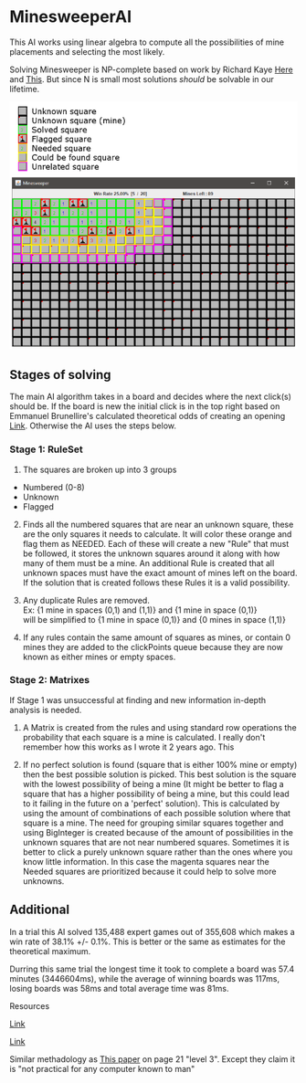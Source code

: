 # MinesweeperAI
This AI works using linear algebra to compute all the possibilities of mine placements and selecting the most likely.

Solving Minesweeper is NP-complete based on work by Richard Kaye [Here](http://web.mat.bham.ac.uk/R.W.Kaye/minesw/ordmsw.htm) and [This](http://www.minesweeper.info/articles/MillionDollarMinesweeper.pdf). But since N is small most solutions *should* be solvable in our lifetime.

<img src="Examples/Example1.png" alt="MinesweeperAI Example">

## Stages of solving
The main AI algorithm takes in a board and decides where the next click(s) should be. If the board is new the initial click is in the top right based on Emmanuel Brunellire's calculated theoretical odds of creating an opening [Link](http://www.minesweeper.info/wiki/Strategy). Otherwise the AI uses the steps below.

### Stage 1: RuleSet
1. The squares are broken up into 3 groups
  * Numbered (0-8)
  * Unknown
  * Flagged
2. Finds all the numbered squares that are near an unknown square, these are the only squares it needs to calculate. It will color these orange and flag them as NEEDED. Each of these will create a new "Rule" that must be followed, it stores the unknown squares around it along with how many of them must be a mine. An additional Rule is created that all unknown spaces must have the exact amount of mines left on the board. If the solution that is created follows these Rules it is a valid possibility.

3. Any duplicate Rules are removed.<br>
  Ex: {1 mine in spaces (0,1) and (1,1)} and {1 mine in space (0,1)}<br>
  will be simplified to {1 mine in space (0,1)} and {0 mines in space (1,1)}
  
4. If any rules contain the same amount of squares as mines, or contain 0 mines they are added to the clickPoints queue because they are now known as either mines or empty spaces.

### Stage 2: Matrixes
If Stage 1 was unsuccessful at finding and new information in-depth analysis is needed.

1. A Matrix is created from the rules and using standard row operations the probability that each square is a mine is calculated. I really don't remember how this works as I wrote it 2 years ago. This 

2. If no perfect solution is found (square that is either 100% mine or empty) then the best possible solution is picked. This best solution is the square with the lowest possibility of being a mine (It might be better to flag a square that has a higher possibility of being a mine, but this could lead to it failing in the future on a 'perfect' solution). This is calculated by using the amount of combinations of each possible solution where that square is a mine. The need for grouping similar squares together and using BigInteger is created because of the amount of possibilities in the unknown squares that are not near numbered squares. Sometimes it is better to click a purely unknown square rather than the ones where you know little information. In this case the magenta squares near the Needed squares are prioritized because it could help to solve more unknowns.

## Additional
In a trial this AI solved 135,488 expert games out of 355,608 which makes a win rate of 38.1% +/- 0.1%.
This is better or the same as estimates for the theoretical maximum.

Durring this same trial the longest time it took to complete a board was 57.4 minutes (3446604ms), while the average of winning boards was 117ms, losing boards was 58ms and total average time was 81ms.

Resources

[Link](https://www.reddit.com/r/askscience/comments/szxxb/what_are_the_odds_of_winning_an_expert/)

[Link](http://nothings.org/games/minesweeper/)

Similar methadology as [This paper](http://www.minesweeper.info/articles/MinesweeperStatisticalComputationalAnalysis.pdf) on page 21 "level 3". Except they claim it is "not practical for any computer known to man"


